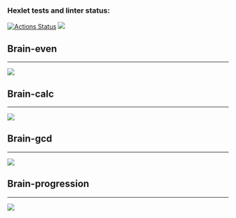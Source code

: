 ### Hexlet tests and linter status:
[![Actions Status](https://github.com/ofey51/frontend-project-lvl1/workflows/hexlet-check/badge.svg)](https://github.com/ofey51/frontend-project-lvl1/actions)
<a href="https://codeclimate.com/github/ofey51/frontend-project-lvl1/maintainability"><img src="https://api.codeclimate.com/v1/badges/7fe7f74b41b1d176488d/maintainability" /></a>
<h2>Brain-even</h2>
<hr>
<a href="https://asciinema.org/a/hCkc9wfoWd8mUBtaL0saOoyV8" target="_blank"><img src="https://asciinema.org/a/hCkc9wfoWd8mUBtaL0saOoyV8.svg" /></a>
<h2>Brain-calc</h2>
<hr>
<a href="https://asciinema.org/a/uUL5i5OAmOoXVxmzbsJ2DvUar" target="_blank"><img src="https://asciinema.org/a/uUL5i5OAmOoXVxmzbsJ2DvUar.svg" /></a>
<h2>Brain-gcd</h2>
<hr>
<a href="https://asciinema.org/a/tmWqQFKQZMotKRsq9cfxXCElz" target="_blank"><img src="https://asciinema.org/a/tmWqQFKQZMotKRsq9cfxXCElz.svg" /></a>
<h2>Brain-progression</h2>
<hr>
<a href="https://asciinema.org/a/XWHfpEqJZyYNUmJTq8k9VPYUI" target="_blank"><img src="https://asciinema.org/a/XWHfpEqJZyYNUmJTq8k9VPYUI.svg" /></a>